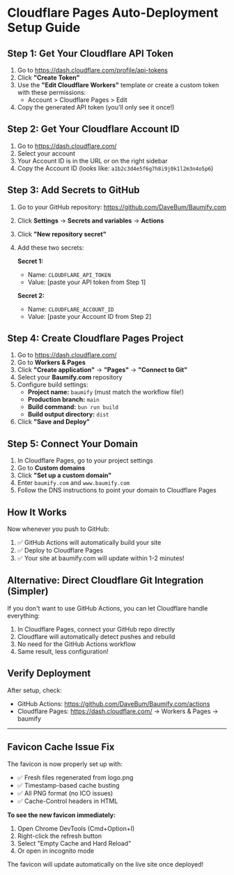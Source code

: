 # Cloudflare Pages Auto-Deployment Setup Guide

## Step 1: Get Your Cloudflare API Token

1. Go to https://dash.cloudflare.com/profile/api-tokens
2. Click **"Create Token"**
3. Use the **"Edit Cloudflare Workers"** template or create a custom token with these permissions:
   - Account > Cloudflare Pages > Edit
4. Copy the generated API token (you'll only see it once!)

## Step 2: Get Your Cloudflare Account ID

1. Go to https://dash.cloudflare.com/
2. Select your account
3. Your Account ID is in the URL or on the right sidebar
4. Copy the Account ID (looks like: `a1b2c3d4e5f6g7h8i9j0k1l2m3n4o5p6`)

## Step 3: Add Secrets to GitHub

1. Go to your GitHub repository: https://github.com/DaveBum/Baumify.com
2. Click **Settings** → **Secrets and variables** → **Actions**
3. Click **"New repository secret"**
4. Add these two secrets:

   **Secret 1:**
   - Name: `CLOUDFLARE_API_TOKEN`
   - Value: [paste your API token from Step 1]

   **Secret 2:**
   - Name: `CLOUDFLARE_ACCOUNT_ID`
   - Value: [paste your Account ID from Step 2]

## Step 4: Create Cloudflare Pages Project

1. Go to https://dash.cloudflare.com/
2. Go to **Workers & Pages**
3. Click **"Create application"** → **"Pages"** → **"Connect to Git"**
4. Select your **Baumify.com** repository
5. Configure build settings:
   - **Project name:** `baumify` (must match the workflow file!)
   - **Production branch:** `main`
   - **Build command:** `bun run build`
   - **Build output directory:** `dist`
6. Click **"Save and Deploy"**

## Step 5: Connect Your Domain

1. In Cloudflare Pages, go to your project settings
2. Go to **Custom domains**
3. Click **"Set up a custom domain"**
4. Enter `baumify.com` and `www.baumify.com`
5. Follow the DNS instructions to point your domain to Cloudflare Pages

## How It Works

Now whenever you push to GitHub:
1. ✅ GitHub Actions will automatically build your site
2. ✅ Deploy to Cloudflare Pages
3. ✅ Your site at baumify.com will update within 1-2 minutes!

## Alternative: Direct Cloudflare Git Integration (Simpler)

If you don't want to use GitHub Actions, you can let Cloudflare handle everything:

1. In Cloudflare Pages, connect your GitHub repo directly
2. Cloudflare will automatically detect pushes and rebuild
3. No need for the GitHub Actions workflow
4. Same result, less configuration!

## Verify Deployment

After setup, check:
- GitHub Actions: https://github.com/DaveBum/Baumify.com/actions
- Cloudflare Pages: https://dash.cloudflare.com/ → Workers & Pages → baumify

---

## Favicon Cache Issue Fix

The favicon is now properly set up with:
- ✅ Fresh files regenerated from logo.png
- ✅ Timestamp-based cache busting
- ✅ All PNG format (no ICO issues)
- ✅ Cache-Control headers in HTML

**To see the new favicon immediately:**
1. Open Chrome DevTools (Cmd+Option+I)
2. Right-click the refresh button
3. Select "Empty Cache and Hard Reload"
4. Or open in incognito mode

The favicon will update automatically on the live site once deployed!

